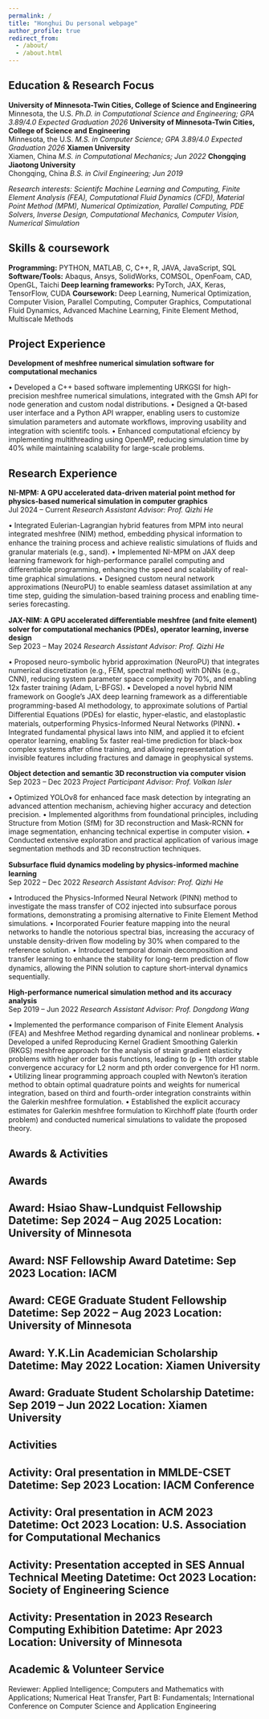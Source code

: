 ```yaml
---
permalink: /
title: "Honghui Du personal webpage"
author_profile: true
redirect_from: 
  - /about/
  - /about.html
---
```



Education & Research Focus
------
**University of Minnesota-Twin Cities, College of Science and Engineering** 	
Minnesota, the U.S.
*Ph.D. in Computational Science and Engineering; GPA 3.89/4.0 	Expected Graduation 2026*
**University of Minnesota-Twin Cities, College of Science and Engineering** 	
Minnesota, the U.S.
*M.S. in Computer Science; GPA 3.89/4.0 	Expected Graduation 2026*
**Xiamen University** 	
Xiamen, China
*M.S. in Computational Mechanics; 	Jun 2022*
**Chongqing Jiaotong University** 	
Chongqing, China
*B.S. in Civil Engineering; 	Jun 2019*

*Research interests: Scientifc Machine Learning and Computing, Finite Element Analysis (FEA), Computational Fluid Dynamics (CFD), Material Point Method (MPM), Numerical Optimization, Parallel Computing, PDE Solvers, Inverse Design, Computational Mechanics, Computer Vision, Numerical Simulation*

Skills & coursework
------
**Programming:** PYTHON, MATLAB, C, C++, R, JAVA, JavaScript, SQL
**Software/Tools:** Abaqus, Ansys, SolidWorks, COMSOL, OpenFoam, CAD, OpenGL, Taichi
**Deep learning frameworks:** PyTorch, JAX, Keras, TensorFlow, CUDA
**Coursework:** Deep Learning, Numerical Optimization, Computer Vision, Parallel Computing, Computer Graphics, Computational Fluid Dynamics, Advanced Machine Learning, Finite Element Method, Multiscale Methods

Project Experience
------
**Development of meshfree numerical simulation software for computational mechanics** 

• Developed a C++ based software implementing URKGSI for high-precision meshfree numerical simulations, integrated with the Gmsh API for node generation and custom nodal distributions.
• Designed a Qt-based user interface and a Python API wrapper, enabling users to customize simulation parameters and automate workﬂows, improving usability and integration with scientifc tools.
• Enhanced computational efciency by implementing multithreading using OpenMP, reducing simulation time by 40% while maintaining scalability for large-scale problems.

Research Experience
------
**NI-MPM: A GPU accelerated data-driven material point method for physics-based numerical simulation in computer graphics**  
Jul 2024 – Current
*Research Assistant Advisor: Prof. Qizhi He* 

• Integrated Eulerian-Lagrangian hybrid features from MPM into neural integrated meshfree (NIM) method,
embedding physical information to enhance the training process and achieve realistic simulations of ﬂuids and
granular materials (e.g., sand).
• Implemented NI-MPM on JAX deep learning framework for high-performance parallel computing and diﬀerentiable
programming, enhancing the speed and scalability of real-time graphical simulations.
• Designed custom neural network approximations (NeuroPU) to enable seamless dataset assimilation at any time
step, guiding the simulation-based training process and enabling time-series forecasting.

**JAX-NIM: A GPU accelerated diﬀerentiable meshfree (and fnite element) solver for computational mechanics (PDEs), operator learning, inverse design**  
Sep 2023 – May 2024
*Research Assistant Advisor: Prof. Qizhi He* 

• Proposed neuro-symbolic hybrid approximation (NeuroPU) that integrates numerical discretization (e.g., FEM,
spectral method) with DNNs (e.g., CNN), reducing system parameter space complexity by 70%, and enabling 12x
faster training (Adam, L-BFGS).
• Developed a novel hybrid NIM framework on Google’s JAX deep learning framework as a diﬀerentiable
programming-based AI methodology, to approximate solutions of Partial Diﬀerential Equations (PDEs) for elastic,
hyper-elastic, and elastoplastic materials, outperforming Physics-Informed Neural Networks (PINN).
• Integrated fundamental physical laws into NIM, and applied it to efcient operator learning, enabling 5x faster
real-time prediction for black-box complex systems after ofine training, and allowing representation of invisible
features including fractures and damage in geophysical systems.

**Object detection and semantic 3D reconstruction via computer vision**  
Sep 2023 – Dec 2023
*Project Participant Advisor: Prof. Volkan Isler* 

• Optimized YOLOv8 for enhanced face mask detection by integrating an advanced attention mechanism, achieving
higher accuracy and detection precision.
• Implemented algorithms from foundational principles, including Structure from Motion (SfM) for 3D reconstruction
and Mask-RCNN for image segmentation, enhancing technical expertise in computer vision.
• Conducted extensive exploration and practical application of various image segmentation methods and 3D
reconstruction techniques.

**Subsurface ﬂuid dynamics modeling by physics-informed machine learning**  
Sep 2022 – Dec 2022
*Research Assistant Advisor: Prof. Qizhi He* 

• Introduced the Physics-Informed Neural Network (PINN) method to investigate the mass transfer of CO2 injected
into subsurface porous formations, demonstrating a promising alternative to Finite Element Method simulations.
• Incorporated Fourier feature mapping into the neural networks to handle the notorious spectral bias, increasing the
accuracy of unstable density-driven ﬂow modeling by 30% when compared to the reference solution.
• Introduced temporal domain decomposition and transfer learning to enhance the stability for long-term prediction
of ﬂow dynamics, allowing the PINN solution to capture short-interval dynamics sequentially.

**High-performance numerical simulation method and its accuracy analysis**  
Sep 2019 – Jun 2022
*Research Assistant Advisor: Prof. Dongdong Wang* 

• Implemented the performance comparison of Finite Element Analysis (FEA) and Meshfree Method regarding
dynamical and nonlinear problems.
• Developed a unifed Reproducing Kernel Gradient Smoothing Galerkin (RKGS) meshfree approach for the analysis
of strain gradient elasticity problems with higher order basis functions, leading to (p + 1)th order stable convergence
accuracy for L2 norm and pth order convergence for H1 norm.
• Utilizing linear programming approach coupled with Newton’s iteration method to obtain optimal quadrature
points and weights for numerical integration, based on third and fourth-order integration constraints within the
Galerkin meshfree formulation.
• Established the explicit accuracy estimates for Galerkin meshfree formulation to Kirchhoﬀ plate (fourth order
problem) and conducted numerical simulations to validate the proposed theory.

Awards & Activities
------
**Awards**
---
Award: Hsiao Shaw-Lundquist Fellowship
Datetime: Sep 2024 – Aug 2025
Location: University of Minnesota
---
Award: NSF Fellowship Award
Datetime: Sep 2023
Location: IACM
---
Award: CEGE Graduate Student Fellowship
Datetime: Sep 2022 – Aug 2023
Location: University of Minnesota
---
Award: Y.K.Lin Academician Scholarship
Datetime: May 2022
Location: Xiamen University
---
Award: Graduate Student Scholarship
Datetime: Sep 2019 – Jun 2022
Location: Xiamen University
---

**Activities**
---
Activity: Oral presentation in MMLDE-CSET
Datetime: Sep 2023
Location: IACM Conference
---
Activity: Oral presentation in ACM 2023
Datetime: Oct 2023
Location: U.S. Association for Computational Mechanics
---
Activity: Presentation accepted in SES Annual Technical Meeting
Datetime: Oct 2023
Location: Society of Engineering Science
---
Activity: Presentation in 2023 Research Computing Exhibition
Datetime: Apr 2023
Location: University of Minnesota
---

Academic & Volunteer Service
------
Reviewer: Applied Intelligence; Computers and Mathematics with Applications; Numerical Heat Transfer, Part B: Fundamentals; International Conference on Computer Science and Application Engineering
